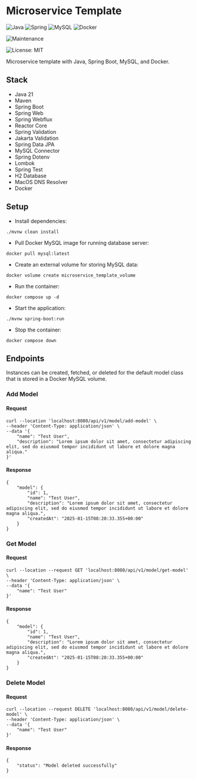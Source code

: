 # Microservice Template

![Java](https://img.shields.io/badge/java-%23ED8B00.svg?style=for-the-badge&logo=openjdk&logoColor=white) ![Spring](https://img.shields.io/badge/spring-%236DB33F.svg?style=for-the-badge&logo=spring&logoColor=white) ![MySQL](https://img.shields.io/badge/mysql-4479A1.svg?style=for-the-badge&logo=mysql&logoColor=white) ![Docker](https://img.shields.io/badge/docker-%230db7ed.svg?style=for-the-badge&logo=docker&logoColor=white)

![Maintenance](https://img.shields.io/badge/Maintained%3F-yes-green.svg)

![License: MIT](https://img.shields.io/badge/License-MIT-yellow.svg)

Microservice template with Java, Spring Boot, MySQL, and Docker.

## Stack

- Java 21
- Maven
- Spring Boot
- Spring Web
- Spring Webflux
- Reactor Core
- Spring Validation
- Jakarta Validation
- Spring Data JPA
- MySQL Connector
- Spring Dotenv
- Lombok
- Spring Test
- H2 Database
- MacOS DNS Resolver
- Docker

## Setup

- Install dependencies:

```
./mvnw clean install
```

- Pull Docker MySQL image for running database server:

```
docker pull mysql:latest
```

- Create an external volume for storing MySQL data:

```
docker volume create microservice_template_volume
```

- Run the container:

```
docker compose up -d
```

- Start the application:

```
./mvnw spring-boot:run
```

- Stop the container:

```
docker compose down
```

## Endpoints

Instances can be created, fetched, or deleted for the default model class that is stored in a Docker MySQL volume.

### Add Model

#### Request

```
curl --location 'localhost:8080/api/v1/model/add-model' \
--header 'Content-Type: application/json' \
--data '{
    "name": "Test User",
    "description": "Lorem ipsum dolor sit amet, consectetur adipiscing elit, sed do eiusmod tempor incididunt ut labore et dolore magna aliqua."
}'
```

#### Response

```
{
    "model": {
        "id": 1,
        "name": "Test User",
        "description": "Lorem ipsum dolor sit amet, consectetur adipiscing elit, sed do eiusmod tempor incididunt ut labore et dolore magna aliqua.",
        "createdAt": "2025-01-15T08:20:33.355+00:00"
    }
}
```

### Get Model

#### Request

```
curl --location --request GET 'localhost:8080/api/v1/model/get-model' \
--header 'Content-Type: application/json' \
--data '{
    "name": "Test User"
}'
```

#### Response

```
{
    "model": {
        "id": 1,
        "name": "Test User",
        "description": "Lorem ipsum dolor sit amet, consectetur adipiscing elit, sed do eiusmod tempor incididunt ut labore et dolore magna aliqua.",
        "createdAt": "2025-01-15T08:20:33.355+00:00"
    }
}
```

### Delete Model

#### Request

```
curl --location --request DELETE 'localhost:8080/api/v1/model/delete-model' \
--header 'Content-Type: application/json' \
--data '{
    "name": "Test User"
}'
```

#### Response

```
{
    "status": "Model deleted successfully"
}
```
